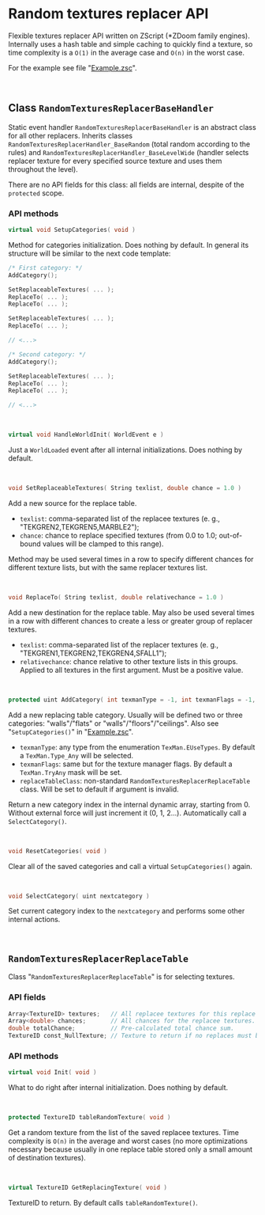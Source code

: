 # Random textures replacer API

Flexible textures replacer API written on ZScript (*ZDoom family engines). Internally uses a hash table and simple caching to quickly find a texture, so time complexity is a `O(1)` in the average case and `O(n)` in the worst case.

For the example see file "[Example.zsc](ZScript/RandomTexturesReplacer/Example.zsc)".


<br>


## Class `RandomTexturesReplacerBaseHandler`

Static event handler `RandomTexturesReplacerBaseHandler` is an abstract class for all other replacers. Inherits classes `RandomTexturesReplacerHandler_BaseRandom` (total random according to the rules) and `RandomTexturesReplacerHandler_BaseLevelWide` (handler selects replacer texture for every specified source texture and uses them throughout the level).

There are no API fields for this class: all fields are internal, despite of the `protected` scope.

### API methods

```CPP
virtual void SetupCategories( void )
```
Method for categories initialization. Does nothing by default. In general its structure will be similar to the next code template:
```CPP
/* First category: */
AddCategory();

SetReplaceableTextures( ... );
ReplaceTo( ... );
ReplaceTo( ... );

SetReplaceableTextures( ... );
ReplaceTo( ... );

// <...>

/* Second category: */
AddCategory();

SetReplaceableTextures( ... );
ReplaceTo( ... );
ReplaceTo( ... );

// <...>
```

<br>

```CPP
virtual void HandleWorldInit( WorldEvent e )
```
Just a `WorldLoaded` event after all internal initializations. Does nothing by default.

<br>

```CPP
void SetReplaceableTextures( String texlist, double chance = 1.0 )
```
Add a new source for the replace table.
 * `texlist`: comma-separated list of the replacee textures (e. g., "TEKGREN2,TEKGREN5,MARBLE2");
 * `chance`: chance to replace specified textures (from 0.0 to 1.0; out-of-bound values will be clamped to this range).

Method may be used several times in a row to specify different chances for different texture lists, but with the same replacer textures list.

<br>

```CPP
void ReplaceTo( String texlist, double relativechance = 1.0 )
```

Add a new destination for the replace table. May also be used several times in a row with different chances to create a less or greater group of replacer textures.
 * `texlist`: comma-separated list of the replacer textures (e. g., "TEKGREN1,TEKGREN2,TEKGREN4,SFALL1");
 * `relativechance`: chance relative to other texture lists in this groups. Applied to all textures in the first argument. Must be a positive value.

<br>

```CPP
protected uint AddCategory( int texmanType = -1, int texmanFlags = -1, class<Object> replaceTableClass = NULL )
```
Add a new replacing table category. Usually will be defined two or three categories: "walls"/"flats" or "walls"/"floors"/"ceilings". Also see "`SetupCategories()`" in "[Example.zsc](ZScript\RandomTexturesReplacer\Example.zsc)".
 * `texmanType`: any type from the enumeration `TexMan.EUseTypes`. By default a `TexMan.Type_Any` will be selected.
 * `texmanFlags`: same but for the texture manager flags. By default a `TexMan.TryAny` mask will be set.
 * `replaceTableClass`: non-standard `RandomTexturesReplacerReplaceTable` class. Will be set to default if argument is invalid.

Return a new category index in the internal dynamic array, starting from 0. Without external force will just increment it (0, 1, 2...). Automatically call a `SelectCategory()`.

<br>

```CPP
void ResetCategories( void )
```
Clear all of the saved categories and call a virtual `SetupCategories()` again.

<br>

```CPP
void SelectCategory( uint nextcategory )
```
Set current category index to the `nextcategory` and performs some other internal actions.

<br>


## `RandomTexturesReplacerReplaceTable`

Class "`RandomTexturesReplacerReplaceTable`" is for selecting textures.

### API fields

```CPP
Array<TextureID> textures;   // All replacee textures for this replace group.
Array<double> chances;       // All chances for the replacee textures. chances.Size() == textures.Size().
double totalChance;          // Pre-calculated total chance sum.
TextureID const_NullTexture; // Texture to return if no replaces must be done.
```

### API methods

```CPP
virtual void Init( void )
```
What to do right after internal initialization. Does nothing by default.

<br>

```CPP
protected TextureID tableRandomTexture( void )
```
Get a random texture from the list of the saved replacee textures. Time complexity is `O(n)` in the average and worst cases (no more optimizations necessary because usually in one replace table stored only a small amount of destination textures).

<br>

```CPP
virtual TextureID GetReplacingTexture( void )
```
TextureID to return. By default calls `tableRandomTexture()`.

